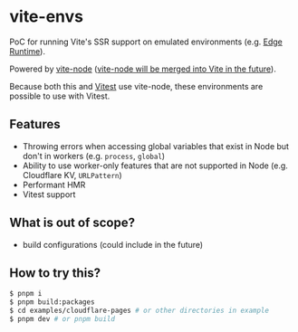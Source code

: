 # vite-envs

PoC for running Vite's SSR support on emulated environments (e.g. [Edge Runtime](https://edge-runtime.vercel.app/)).

Powered by [vite-node](https://github.com/vitest-dev/vitest/tree/main/packages/vite-node) ([vite-node will be merged into Vite in the future](https://github.com/vitejs/vite/pull/12165)).

Because both this and [Vitest](https://vitest.dev/) use vite-node, these environments are possible to use with Vitest.

## Features

- Throwing errors when accessing global variables that exist in Node but don't in workers (e.g. `process`, `global`)
- Ability to use worker-only features that are not supported in Node (e.g. Cloudflare KV, `URLPattern`)
- Performant HMR
- Vitest support

## What is out of scope?

- build configurations (could include in the future)

## How to try this?

```sh
$ pnpm i
$ pnpm build:packages
$ cd examples/cloudflare-pages # or other directories in example
$ pnpm dev # or pnpm build
```
